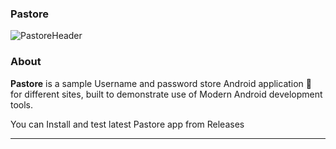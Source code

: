 ### Pastore

![PastoreHeader](https://user-images.githubusercontent.com/52439127/106100166-e5cbe900-6161-11eb-964e-f9ec83331646.jpg)


###  About

**Pastore** is a sample Username and password  store Android application 📱  for different sites, built to demonstrate use of Modern Android development tools. 

You can Install and test latest Pastore app from Releases


________________________________________________________________________________________________________________________________________



